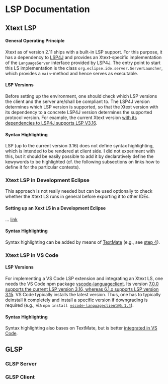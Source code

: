 # LSP Documentation
## Xtext LSP 
#### General Operating Principle
Xtext as of version 2.11 ships with a built-in LSP support.
For this purpose, it has a dependency to [LSP4J](https://projects.eclipse.org/projects/technology.lsp4j) and provides an Xtext-specific implementation of the <code>LanguageServer</code> interface provided by LSP4J.
The entry point to start this LS implementation is the class <code>org.eclipse.ide.server.ServerLauncher</code>, which provides a <code>main</code>-method and hence serves as executable.

#### LSP Versions 
Before setting up the environment, one should check which LSP versions the client and the server are/shall be compliant to.
The LSP4J version determines which LSP version is supported, so that the Xtext version with its dependency to a concrete LSP4J version determines the supported protocol version.
For example, the current Xtext version [with its dependencies to LSP4J supports LSP V3.16](https://www.eclipse.org/Xtext/documentation/340_lsp_support.html#language-features).

#### Syntax Highlighting 
LSP (up to the current version 3.16) does not define syntax highlighting, which is intended to be rendered at client side. 
I did not experiment with this, but it should be easily possible to add it by declaratively define the kewywords to be highlighted 
(cf. the following subsections on links how to define it for the particular contexts).



### Xtext LSP in Development Eclipse
This approach is not really needed but can be used optionally to check whether the Xtext LS runs in general before exporting it to other IDEs.

#### Setting up an Xext LS in a Development Eclipse
... [link](https://www.eclipse.org/Xtext/documentation/340_lsp_support.html#getting-started)

#### Syntax Highlighting
Syntax highlighting can be added by means of [TextMate](https://projects.eclipse.org/projects/technology.tm4e) (e.g., see [step 4](https://www.eclipse.org/Xtext/documentation/340_lsp_support.html#getting-started)).




### Xtext LSP in VS Code
#### LSP Versions
For implementing a VS Code LSP extension and integrating an Xtext LS, one needs the VS Code npm package [vscode-languageclient](https://www.npmjs.com/package/vscode-languageclient).
Its version [7.0.0 supports the current LSP version 3.16, whereas 6.1.x supports LSP version 3.15](https://github.com/Microsoft/vscode-languageserver-node#readme).
VS Code typically installs the latest version.
Thus, one has to typically deinstall it completely and install a specific version if downgrading is required (e.g., via <code>npm install vscode-languageclient@6.1.4</code>).

#### Syntax Highlighting
Syntax highlighting also bases on TextMate, but is better [integrated in VS Code](https://vscode-eastus.azurewebsites.net/api/language-extensions/syntax-highlight-guide).


## GLSP
### GLSP Server
### GLSP Client
